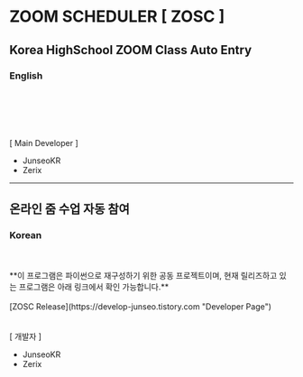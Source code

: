# ZOOM SCHEDULER [ ZOSC ]

## Korea HighSchool ZOOM Class Auto Entry

### English
<br/>
<br/>
<br/>
<br/>
<br/>
[ Main Developer ]  

* JunseoKR<br/>
* Zerix


---------------------------------------

## 온라인 줌 수업 자동 참여

### Korean
<br/>
<br/>
**이 프로그램은 파이썬으로 재구성하기 위한 공동 프로젝트이며, 현재 릴리즈하고 있는 프로그램은 아래 링크에서 확인 가능합니다.**
<br/>
<br/>
[ZOSC Release](https://develop-junseo.tistory.com "Developer Page")
<br/>
<br/>
<br/>
[ 개발자 ]

* JunseoKR<br/>
* Zerix

